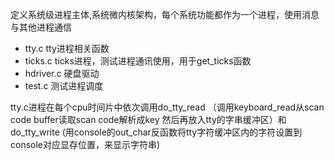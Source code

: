 定义系统级进程主体,系统微内核架构，每个系统功能都作为一个进程，使用消息与其他进程通信
* tty.c		tty进程相关函数
* ticks.c	ticks进程，测试进程通讯使用，用于get_ticks函数
* hdriver.c	硬盘驱动
* test.c	测试进程调度

tty.c进程在每个cpu时间片中依次调用do_tty_read （调用keyboard_read从scan code buffer读取scan code解析成key 然后再放入tty的字串缓冲区）和 do_tty_write (用console的out_char反函数将tty字符缓冲区内的字符设置到console对应显存位置，来显示字符串)
